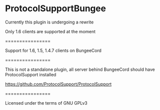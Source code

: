 ProtocolSupportBungee
================

Currently this plugin is undergoing a rewrite

Only 1.6 clients are supported at the moment

================

Support for 1.6, 1.5, 1.4.7 clients on BungeeCord

================


This is not a standalone plugin, all server behind BungeeCord should have ProtocolSupport installed

https://github.com/ProtocolSupport/ProtocolSupport


================

Licensed under the terms of GNU GPLv3
